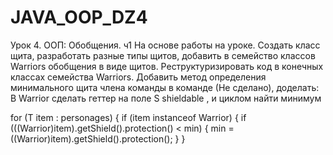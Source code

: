 # JAVA_OOP_DZ4

Урок 4. ООП: Обобщения. ч1
На основе работы на уроке.
Создать класс щита, разработать разные типы щитов, добавить в семейство классов Warriors обобщения в виде щитов. Реструктуризировать код в конечных классах семейства Warriors.
Добавить метод определения минимального щита члена команды в команде (Не сделано), доделать:
В Warrior сделать геттер на поле S shieldable , и циклом найти минимум

for (T item : personages) {
if (item instanceof Warrior) {
if (((Warrior)item).getShield().protection() < min) {
min = ((Warrior)item).getShield().protection();
}
}
